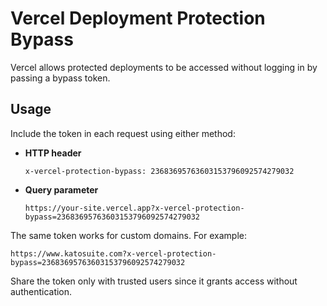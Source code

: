 # Vercel Deployment Protection Bypass

Vercel allows protected deployments to be accessed without logging in by
passing a bypass token.

## Usage

Include the token in each request using either method:

- **HTTP header**

  ```http
  x-vercel-protection-bypass: 23683695763603153796092574279032
  ```

- **Query parameter**

  ```
  https://your-site.vercel.app?x-vercel-protection-bypass=23683695763603153796092574279032
  ```

The same token works for custom domains. For example:

```
https://www.katosuite.com?x-vercel-protection-bypass=23683695763603153796092574279032
```

Share the token only with trusted users since it grants access without
authentication.
